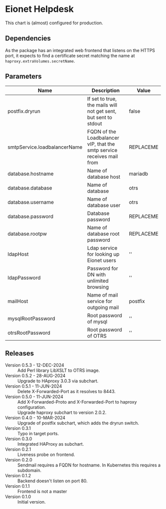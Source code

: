 # Eionet Helpdesk

This chart is (almost) configured for production.

## Dependencies

As the package has an integrated web frontend that listens on the HTTPS port, it
expects to find a certificate secret matching the name at `haproxy.extraVolumes.secretName`.

## Parameters

| Name | Description | Value |
| ---- | ----------- | ----- |
| postfix.dryrun | If set to true, the mails will not get sent, but sent to stdout | false |
| smtpService.loadbalancerName | FQDN of the Loadbalancer vIP, that the smtp service receives mail from | REPLACEME |
| database.hostname | Name of database host | mariadb |
| database.database | Name of database | otrs |
| database.username | Name of database user | otrs |
| database.password | Database password | REPLACEME |
| database.rootpw | Name of database root password | REPLACEME |
| ldapHost | Ldap service for looking up Eionet users| '' |
| ldapPassword | Password for DN with unlimited browsing | '' |
| mailHost | Name of mail service for outgoing mail | postfix |
| mysqlRootPassword | Root password of mysql | '' |
| otrsRootPassword | Root password of OTRS | '' |

## Releases

<dl>

  <dt>Version 0.5.3 - 12-DEC-2024</dt>
  <dd>Add Perl library LibXSLT to OTRS image.</dd>

  <dt>Version 0.5.2 - 28-AUG-2024</dt>
  <dd>Upgrade to HAproxy 3.0.3 via subchart.</dd>

  <dt>Version 0.5.1 - 11-JUN-2024</dt>
  <dd>Delete X-Forwarded-Port as it resolves to 8443.</dd>

  <dt>Version 0.5.0 - 11-JUN-2024</dt>
  <dd>Add X-Forwarded-Proto and X-Forwarded-Port to haproxy configuration.</dd>
  <dd>Upgrade haproxy subchart to version 2.0.2.</dd>

  <dt>Version 0.4.0 - 10-MAR-2024</dt>
  <dd>Upgrade of postfix subchart, which adds the dryrun switch.</dd>

  <dt>Version 0.3.1</dt>
  <dd>Typo in target ports.</dd>

  <dt>Version 0.3.0</dt>
  <dd>Integrated HAProxy as subchart.</dd>

  <dt>Version 0.2.1</dt>
  <dd>Liveness probe on frontend.</dd>

  <dt>Version 0.2.0</dt>
  <dd>Sendmail requires a FQDN for hostname. In Kubernetes this requires a subdomain.</dd>

  <dt>Version 0.1.2</dt>
  <dd>Backend doesn't listen on port 80.</dd>

  <dt>Version 0.1.1</dt>
  <dd>Frontend is not a master</dd>

  <dt>Version 0.1.0</dt>
  <dd>Initial version.</dd>

</dl>

